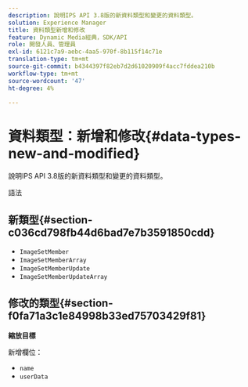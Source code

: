 ```yaml
---
description: 說明IPS API 3.8版的新資料類型和變更的資料類型。
solution: Experience Manager
title: 資料類型新增和修改
feature: Dynamic Media經典，SDK/API
role: 開發人員、管理員
exl-id: 6121c7a9-aebc-4aa5-970f-8b115f14c71e
translation-type: tm+mt
source-git-commit: b4344397f82eb7d2d61020909f4acc7fddea210b
workflow-type: tm+mt
source-wordcount: '47'
ht-degree: 4%

---
```


# 資料類型：新增和修改{#data-types-new-and-modified}

說明IPS API 3.8版的新資料類型和變更的資料類型。

語法

## 新類型{#section-c036cd798fb44d6bad7e7b3591850cdd}

* `ImageSetMember`
* `ImageSetMemberArray`
* `ImageSetMemberUpdate`
* `ImageSetMemberUpdateArray`

## 修改的類型{#section-f0fa71a3c1e84998b33ed75703429f81}

**縮放目標**

新增欄位：

* `name`
* `userData`
